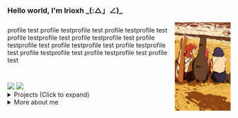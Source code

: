 ### Hello world, I'm lrioxh \_(:△」∠)_
<img src="https://raw.githubusercontent.com/lrioxh/lrioxh/main/.github/assets/random/20230504_063612.jpg" width="25%" align="right" />

<div align="left">
<div style="margin:5% auto">
profile test profile testprofile test profile testprofile test profile testprofile test profile testprofile test profile testprofile test profile testprofile test profile testprofile test profile testprofile test profile testprofile test profile test
</div>
</br>

<div>
  <picture>
    <img src="https://github-readme-stats.vercel.app/api?username=lrioxh&show_icons=true&hide_rank=true&line_height=20" />
  </picture>

  <picture>
    <img src="https://github-readme-stats.vercel.app/api/top-langs/?username=lrioxh&layout=compact&size_weight=1&count_weight=2" />
  </picture>
</div>

<details><summary>
Projects (Click to expand)
</summary>

</details>

<details><summary>
More about me
</summary>
<img src="https://raw.githubusercontent.com/lrioxh/lrioxh/main/.github/assets/20240114_225357.jpg" width="25%" align="right"  valign="bottom" />
</details>

</div>